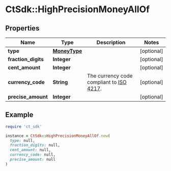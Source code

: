 # CtSdk::HighPrecisionMoneyAllOf

## Properties

| Name | Type | Description | Notes |
| ---- | ---- | ----------- | ----- |
| **type** | [**MoneyType**](MoneyType.md) |  | [optional] |
| **fraction_digits** | **Integer** |  | [optional] |
| **cent_amount** | **Integer** |  | [optional] |
| **currency_code** | **String** | The currency code compliant to [ISO 4217](https://en.wikipedia.org/wiki/ISO_4217). | [optional] |
| **precise_amount** | **Integer** |  | [optional] |

## Example

```ruby
require 'ct_sdk'

instance = CtSdk::HighPrecisionMoneyAllOf.new(
  type: null,
  fraction_digits: null,
  cent_amount: null,
  currency_code: null,
  precise_amount: null
)
```

